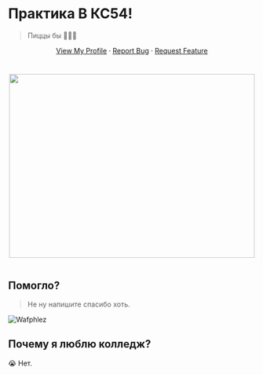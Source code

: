 # Практика В КС54!
> Пиццы бы
> 🍕🍕🍕

<p align="center">

  <p align="center">
    <a href="https://github.com/Wafphlez">View My Profile</a>
    ·
    <a href="https://github.com/Wafphlez/PRAKTIKA_KS54_2/issues">Report Bug</a>
    ·
    <a href="https://github.com/Wafphlez/PRAKTIKA_KS54_2/issues">Request Feature</a>
  </p>
</p>

<!-- -->
[twitter-shield]: https://img.shields.io/twitter/follow/wafphlez?label=My%20Twitter&style=social
[twitter-url]: (https://twitter.com/wafphlez)
#

<p align="center">
  <img width="500" height="374" src="https://media.giphy.com/media/hnbnAjGR8TGh34oG8j/giphy.gif">
</p>

```sh
```
## Помогло?
>Не ну напишите спасибо хоть.

![Wafphlez](https://i.imgur.com/CEsTydk.png)
## Почему я люблю колледж?
😭
Нет.
